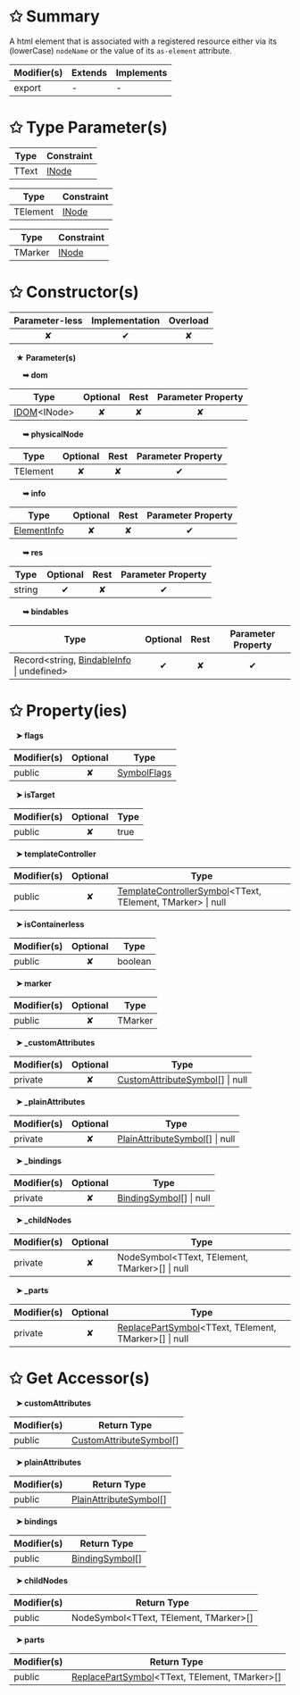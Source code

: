 # &#10025; Summary

A html element that is associated with a registered resource either via its (lowerCase) `nodeName`
or the value of its `as-element` attribute.

| Modifier(s)                            | Extends                      | Implements                                    |
|----------------------------------------|------------------------------|-----------------------------------------------|
| export | - | - |

# &#10025; Type Parameter(s)

| Type  | Constraint                            |
| ----- | ------------------------------------- |
| TText | [INode](/runtime/interface/dom/inode) |

| Type     | Constraint                            |
| -------- | ------------------------------------- |
| TElement | [INode](/runtime/interface/dom/inode) |

| Type    | Constraint                            |
| ------- | ------------------------------------- |
| TMarker | [INode](/runtime/interface/dom/inode) |

# &#10025; Constructor(s)

| Parameter-less                         | Implementation                          | Overload                          |
|:--------------------------------------:|:---------------------------------------:|:---------------------------------:|
| ✘ | ✔ | ✘ |

&nbsp;&nbsp; **&#9733; Parameter(s)**

&nbsp;&nbsp;&nbsp;&nbsp;&nbsp; **&#10149; dom**

| Type                        | Optional                           | Rest                          | Parameter Property                          |
|-----------------------------|:----------------------------------:|:-----------------------------:|:-------------------------------------------:|
| [IDOM](/runtime/variable/dom/idom)&lt;INode&gt; | ✘  | ✘ | ✘ |

&nbsp;&nbsp;&nbsp;&nbsp;&nbsp; **&#10149; physicalNode**

| Type                        | Optional                           | Rest                          | Parameter Property                          |
|-----------------------------|:----------------------------------:|:-----------------------------:|:-------------------------------------------:|
| TElement | ✘  | ✘ | ✔ |

&nbsp;&nbsp;&nbsp;&nbsp;&nbsp; **&#10149; info**

| Type                        | Optional                           | Rest                          | Parameter Property                          |
|-----------------------------|:----------------------------------:|:-----------------------------:|:-------------------------------------------:|
| [ElementInfo](/jit/class/resource-model/elementinfo) | ✘  | ✘ | ✔ |

&nbsp;&nbsp;&nbsp;&nbsp;&nbsp; **&#10149; res**

| Type                        | Optional                           | Rest                          | Parameter Property                          |
|-----------------------------|:----------------------------------:|:-----------------------------:|:-------------------------------------------:|
| string | ✔  | ✘ | ✔ |

&nbsp;&nbsp;&nbsp;&nbsp;&nbsp; **&#10149; bindables**

| Type                        | Optional                           | Rest                          | Parameter Property                          |
|-----------------------------|:----------------------------------:|:-----------------------------:|:-------------------------------------------:|
| Record&lt;string, [BindableInfo](/jit/class/resource-model/bindableinfo) &#124; undefined&gt; | ✔  | ✘ | ✔ |

# &#10025; Property(ies)

&nbsp;&nbsp; **&#10148; flags**

| Modifier(s)                               | Optional                           | Type                         |
|-------------------------------------------|:----------------------------------:|------------------------------|
| public | ✘ | [SymbolFlags](/jit/enum/semantic-model/symbolflags) |

&nbsp;&nbsp; **&#10148; isTarget**

| Modifier(s)                               | Optional                           | Type                         |
|-------------------------------------------|:----------------------------------:|------------------------------|
| public | ✘ | true |

&nbsp;&nbsp; **&#10148; templateController**

| Modifier(s)                               | Optional                           | Type                         |
|-------------------------------------------|:----------------------------------:|------------------------------|
| public | ✘ | [TemplateControllerSymbol](/jit/class/semantic-model/templatecontrollersymbol)&lt;TText, TElement, TMarker&gt; &#124; null |

&nbsp;&nbsp; **&#10148; isContainerless**

| Modifier(s)                               | Optional                           | Type                         |
|-------------------------------------------|:----------------------------------:|------------------------------|
| public | ✘ | boolean |

&nbsp;&nbsp; **&#10148; marker**

| Modifier(s)                               | Optional                           | Type                         |
|-------------------------------------------|:----------------------------------:|------------------------------|
| public | ✘ | TMarker |

&nbsp;&nbsp; **&#10148; &#95;customAttributes**

| Modifier(s)                               | Optional                           | Type                         |
|-------------------------------------------|:----------------------------------:|------------------------------|
| private | ✘ | [CustomAttributeSymbol](/jit/class/semantic-model/customattributesymbol)[] &#124; null |

&nbsp;&nbsp; **&#10148; &#95;plainAttributes**

| Modifier(s)                               | Optional                           | Type                         |
|-------------------------------------------|:----------------------------------:|------------------------------|
| private | ✘ | [PlainAttributeSymbol](/jit/class/semantic-model/plainattributesymbol)[] &#124; null |

&nbsp;&nbsp; **&#10148; &#95;bindings**

| Modifier(s)                               | Optional                           | Type                         |
|-------------------------------------------|:----------------------------------:|------------------------------|
| private | ✘ | [BindingSymbol](/jit/class/semantic-model/bindingsymbol)[] &#124; null |

&nbsp;&nbsp; **&#10148; &#95;childNodes**

| Modifier(s)                               | Optional                           | Type                         |
|-------------------------------------------|:----------------------------------:|------------------------------|
| private | ✘ | NodeSymbol&lt;TText, TElement, TMarker&gt;[] &#124; null |

&nbsp;&nbsp; **&#10148; &#95;parts**

| Modifier(s)                               | Optional                           | Type                         |
|-------------------------------------------|:----------------------------------:|------------------------------|
| private | ✘ | [ReplacePartSymbol](/jit/class/semantic-model/replacepartsymbol)&lt;TText, TElement, TMarker&gt;[] &#124; null |

# &#10025; Get Accessor(s)

&nbsp;&nbsp; **&#10148; customAttributes**

| Modifier(s)                              | Return Type                       |
|------------------------------------------|-----------------------------------|
| public | [CustomAttributeSymbol](/jit/class/semantic-model/customattributesymbol)[] |

&nbsp;&nbsp; **&#10148; plainAttributes**

| Modifier(s)                              | Return Type                       |
|------------------------------------------|-----------------------------------|
| public | [PlainAttributeSymbol](/jit/class/semantic-model/plainattributesymbol)[] |

&nbsp;&nbsp; **&#10148; bindings**

| Modifier(s)                              | Return Type                       |
|------------------------------------------|-----------------------------------|
| public | [BindingSymbol](/jit/class/semantic-model/bindingsymbol)[] |

&nbsp;&nbsp; **&#10148; childNodes**

| Modifier(s)                              | Return Type                       |
|------------------------------------------|-----------------------------------|
| public | NodeSymbol&lt;TText, TElement, TMarker&gt;[] |

&nbsp;&nbsp; **&#10148; parts**

| Modifier(s)                              | Return Type                       |
|------------------------------------------|-----------------------------------|
| public | [ReplacePartSymbol](/jit/class/semantic-model/replacepartsymbol)&lt;TText, TElement, TMarker&gt;[] |